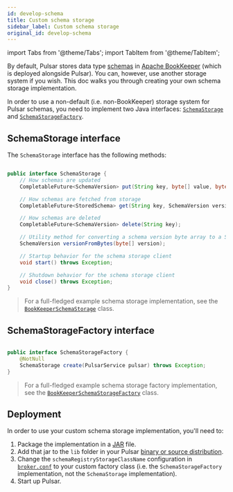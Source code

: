 ```yaml
---
id: develop-schema
title: Custom schema storage
sidebar_label: Custom schema storage
original_id: develop-schema
---
```


import Tabs from '@theme/Tabs';
import TabItem from '@theme/TabItem';


By default, Pulsar stores data type [schemas](concepts-schema-registry) in [Apache BookKeeper](https://bookkeeper.apache.org) (which is deployed alongside Pulsar). You can, however, use another storage system if you wish. This doc walks you through creating your own schema storage implementation.

In order to use a non-default (i.e. non-BookKeeper) storage system for Pulsar schemas, you need to implement two Java interfaces: [`SchemaStorage`](#schemastorage-interface) and [`SchemaStorageFactory`](#schemastoragefactory-interface).

## SchemaStorage interface

The `SchemaStorage` interface has the following methods:

```java

public interface SchemaStorage {
    // How schemas are updated
    CompletableFuture<SchemaVersion> put(String key, byte[] value, byte[] hash);

    // How schemas are fetched from storage
    CompletableFuture<StoredSchema> get(String key, SchemaVersion version);

    // How schemas are deleted
    CompletableFuture<SchemaVersion> delete(String key);

    // Utility method for converting a schema version byte array to a SchemaVersion object
    SchemaVersion versionFromBytes(byte[] version);

    // Startup behavior for the schema storage client
    void start() throws Exception;

    // Shutdown behavior for the schema storage client
    void close() throws Exception;
}

```

> For a full-fledged example schema storage implementation, see the [`BookKeeperSchemaStorage`](https://github.com/apache/pulsar/blob/master/pulsar-broker/src/main/java/org/apache/pulsar/broker/service/schema/BookkeeperSchemaStorage.java) class.

## SchemaStorageFactory interface 

```java

public interface SchemaStorageFactory {
    @NotNull
    SchemaStorage create(PulsarService pulsar) throws Exception;
}

```

> For a full-fledged example schema storage factory implementation, see the [`BookKeeperSchemaStorageFactory`](https://github.com/apache/pulsar/blob/master/pulsar-broker/src/main/java/org/apache/pulsar/broker/service/schema/BookkeeperSchemaStorageFactory.java) class.

## Deployment

In order to use your custom schema storage implementation, you'll need to:

1. Package the implementation in a [JAR](https://docs.oracle.com/javase/tutorial/deployment/jar/basicsindex.html) file.
1. Add that jar to the `lib` folder in your Pulsar [binary or source distribution](getting-started-standalone.md#installing-pulsar).
1. Change the `schemaRegistryStorageClassName` configuration in [`broker.conf`](reference-configuration.md#broker) to your custom factory class (i.e. the `SchemaStorageFactory` implementation, not the `SchemaStorage` implementation).
1. Start up Pulsar.
